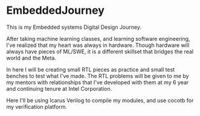 # EmbeddedJourney
This is my Embedded systems Digital Design Journey. 

After taking machine learning classes, and learning software engineering, I've realized that my heart was always in hardware. 
Though hardware will always have pieces of ML/SWE, it is a different skillset that bridges the real world and the Meta. 

In here I will be creating small RTL pieces as practice and small test benches to test what I've made.
The RTL problems will be given to me by my mentors with relationships that I've developed with them at my 6 year and continuing tenure at Intel Corporation.

Here I'll be using Icarus Verilog to compile my modules, and use cocotb for my verification platform. 


